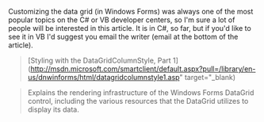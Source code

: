 Customizing the data grid (in Windows Forms) was always one of the most popular topics on the C# or VB developer centers, so I'm sure a lot of people will be interested in this article. It is in C#, so far, but if you'd like to see it in VB I'd suggest you email the writer (email at the bottom of the article).

> [Styling with the DataGridColumnStyle, Part 1](http://msdn.microsoft.com/smartclient/default.aspx?pull=/library/en-us/dnwinforms/html/datagridcolumnstyle1.asp" target="_blank)

> Explains the rendering infrastructure of the Windows Forms DataGrid control, including the various resources that the DataGrid utilizes to display its data.